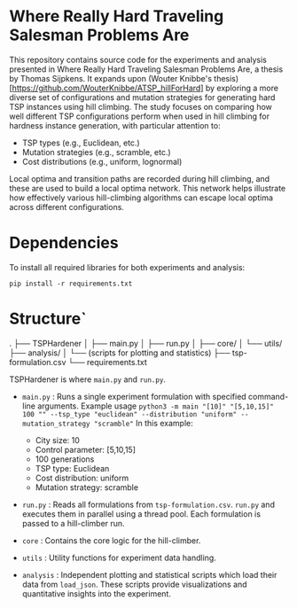 # Where Really Hard Traveling Salesman Problems Are

This repository contains source code for the experiments and analysis presented in Where Really Hard Traveling Salesman Problems Are, a thesis by Thomas Sijpkens. It expands upon (Wouter Knibbe's thesis)[https://github.com/WouterKnibbe/ATSP_hillForHard] by exploring a more diverse set of configurations and mutation strategies for generating hard TSP instances using hill climbing.
The study focuses on comparing how well different TSP configurations perform when used in hill climbing for hardness instance generation, with particular attention to:

- TSP types (e.g., Euclidean, etc.)
- Mutation strategies (e.g., scramble, etc.)
- Cost distributions (e.g., uniform, lognormal)

Local optima and transition paths are recorded during hill climbing, and these are used to build a local optima network. This network helps illustrate how effectively various hill-climbing algorithms can escape local optima across different configurations.

# Dependencies

To install all required libraries for both experiments and analysis:

`pip install -r requirements.txt`

# Structure`

.
├── TSPHardener
│   ├── main.py
│   ├── run.py
│   ├── core/
│   └── utils/
├── analysis/
│   └── (scripts for plotting and statistics)
├── tsp-formulation.csv
└── requirements.txt


TSPHardener is where `main.py` and `run.py`.  
- `main.py` : Runs a single experiment formulation with specified command-line arguments.
  Example usage
 `python3 -m main "[10]" "[5,10,15]" 100 "" --tsp_type "euclidean" --distribution "uniform" --mutation_strategy "scramble"`
  In this example:
    - City size: 10
    - Control parameter: [5,10,15]
    - 100 generations
    - TSP type: Euclidean
    - Cost distribution: uniform
    - Mutation strategy: scramble
  
- `run.py` : Reads all formulations from `tsp-formulation.csv`. `run.py` and executes them in parallel using a thread pool. Each formulation is passed to a hill-climber run.
- `core` :  Contains the core logic for the hill-climber.
- `utils` : Utility functions for experiment data handling.
- `analysis` :  Independent plotting and statistical scripts which load their data from `load_json`. These scripts provide visualizations and quantitative insights into the experiment.
